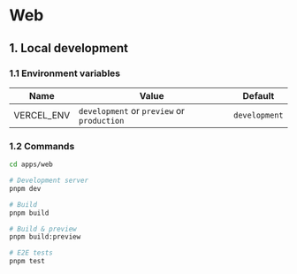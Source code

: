 # Web

## 1. Local development

### 1.1 Environment variables

| Name       | Value                                      | Default       |
| ---------- | ------------------------------------------ | ------------- |
| VERCEL_ENV | `development` or `preview` or `production` | `development` |

### 1.2 Commands

```sh
cd apps/web

# Development server
pnpm dev

# Build
pnpm build

# Build & preview
pnpm build:preview

# E2E tests
pnpm test
```
